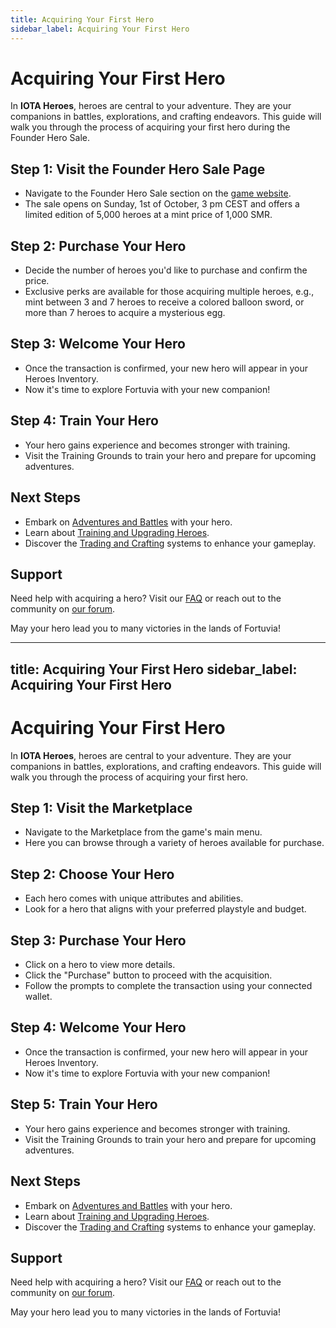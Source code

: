```yaml
---
title: Acquiring Your First Hero
sidebar_label: Acquiring Your First Hero
---
```


# Acquiring Your First Hero

In **IOTA Heroes**, heroes are central to your adventure. They are your companions in battles, explorations, and crafting endeavors. This guide will walk you through the process of acquiring your first hero during the Founder Hero Sale.

## Step 1: Visit the Founder Hero Sale Page

- Navigate to the Founder Hero Sale section on the [game website](https://game.iotaheroes.com).
- The sale opens on Sunday, 1st of October, 3 pm CEST and offers a limited edition of 5,000 heroes at a mint price of 1,000 SMR.

## Step 2: Purchase Your Hero

- Decide the number of heroes you'd like to purchase and confirm the price.
- Exclusive perks are available for those acquiring multiple heroes, e.g., mint between 3 and 7 heroes to receive a colored balloon sword, or more than 7 heroes to acquire a mysterious egg.

## Step 3: Welcome Your Hero

- Once the transaction is confirmed, your new hero will appear in your Heroes Inventory.
- Now it's time to explore Fortuvia with your new companion!

## Step 4: Train Your Hero

- Your hero gains experience and becomes stronger with training.
- Visit the Training Grounds to train your hero and prepare for upcoming adventures.

## Next Steps

- Embark on [Adventures and Battles](../game-mechanics/adventures.md) with your hero.
- Learn about [Training and Upgrading Heroes](../game-mechanics/training.md).
- Discover the [Trading and Crafting](../game-mechanics/trading.md) systems to enhance your gameplay.

## Support

Need help with acquiring a hero? Visit our [FAQ](../faq) or reach out to the community on [our forum](https://forum.iotaheroes.com).

May your hero lead you to many victories in the lands of Fortuvia!





---
title: Acquiring Your First Hero
sidebar_label: Acquiring Your First Hero
---

# Acquiring Your First Hero

In **IOTA Heroes**, heroes are central to your adventure. They are your companions in battles, explorations, and crafting endeavors. This guide will walk you through the process of acquiring your first hero.


## Step 1: Visit the Marketplace

- Navigate to the Marketplace from the game's main menu.
- Here you can browse through a variety of heroes available for purchase.

## Step 2: Choose Your Hero

- Each hero comes with unique attributes and abilities.
- Look for a hero that aligns with your preferred playstyle and budget.

## Step 3: Purchase Your Hero

- Click on a hero to view more details.
- Click the "Purchase" button to proceed with the acquisition.
- Follow the prompts to complete the transaction using your connected wallet.

## Step 4: Welcome Your Hero

- Once the transaction is confirmed, your new hero will appear in your Heroes Inventory.
- Now it's time to explore Fortuvia with your new companion!

## Step 5: Train Your Hero

- Your hero gains experience and becomes stronger with training.
- Visit the Training Grounds to train your hero and prepare for upcoming adventures.

## Next Steps

- Embark on [Adventures and Battles](../game-mechanics/adventures.md) with your hero.
- Learn about [Training and Upgrading Heroes](../game-mechanics/training.md).
- Discover the [Trading and Crafting](../game-mechanics/trading.md) systems to enhance your gameplay.

## Support

Need help with acquiring a hero? Visit our [FAQ](../faq) or reach out to the community on [our forum](https://forum.iotaheroes.com).

May your hero lead you to many victories in the lands of Fortuvia!
